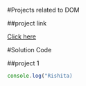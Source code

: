 #Projects related to DOM

##project link

[Click here]()


#Solution Code


##project 1
 
 ```javascript
 console.log("Rishita)
 ```